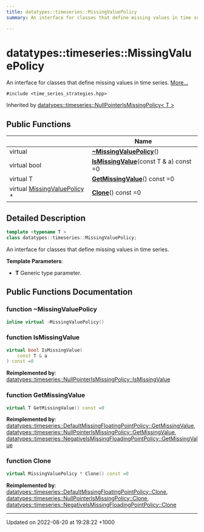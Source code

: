 ```yaml
---
title: datatypes::timeseries::MissingValuePolicy
summary: An interface for classes that define missing values in time series. 

---
```


# datatypes::timeseries::MissingValuePolicy



An interface for classes that define missing values in time series.  [More...](#detailed-description)


`#include <time_series_strategies.hpp>`

Inherited by [datatypes::timeseries::NullPointerIsMissingPolicy< T >](/uchronia-ts-doc/cpp/Classes/classdatatypes_1_1timeseries_1_1NullPointerIsMissingPolicy/)

## Public Functions

|                | Name           |
| -------------- | -------------- |
| virtual | **[~MissingValuePolicy](/uchronia-ts-doc/cpp/Classes/classdatatypes_1_1timeseries_1_1MissingValuePolicy/#function-~missingvaluepolicy)**() |
| virtual bool | **[IsMissingValue](/uchronia-ts-doc/cpp/Classes/classdatatypes_1_1timeseries_1_1MissingValuePolicy/#function-ismissingvalue)**(const T & a) const =0 |
| virtual T | **[GetMissingValue](/uchronia-ts-doc/cpp/Classes/classdatatypes_1_1timeseries_1_1MissingValuePolicy/#function-getmissingvalue)**() const =0 |
| virtual [MissingValuePolicy](/uchronia-ts-doc/cpp/Classes/classdatatypes_1_1timeseries_1_1MissingValuePolicy/) * | **[Clone](/uchronia-ts-doc/cpp/Classes/classdatatypes_1_1timeseries_1_1MissingValuePolicy/#function-clone)**() const =0 |

## Detailed Description

```cpp
template <typename T >
class datatypes::timeseries::MissingValuePolicy;
```

An interface for classes that define missing values in time series. 

**Template Parameters**: 

  * **T** Generic type parameter. 

## Public Functions Documentation

### function ~MissingValuePolicy

```cpp
inline virtual ~MissingValuePolicy()
```


### function IsMissingValue

```cpp
virtual bool IsMissingValue(
    const T & a
) const =0
```


**Reimplemented by**: [datatypes::timeseries::NullPointerIsMissingPolicy::IsMissingValue](/uchronia-ts-doc/cpp/Classes/classdatatypes_1_1timeseries_1_1NullPointerIsMissingPolicy/#function-ismissingvalue)


### function GetMissingValue

```cpp
virtual T GetMissingValue() const =0
```


**Reimplemented by**: [datatypes::timeseries::DefaultMissingFloatingPointPolicy::GetMissingValue](/uchronia-ts-doc/cpp/Classes/classdatatypes_1_1timeseries_1_1DefaultMissingFloatingPointPolicy/#function-getmissingvalue), [datatypes::timeseries::NullPointerIsMissingPolicy::GetMissingValue](/uchronia-ts-doc/cpp/Classes/classdatatypes_1_1timeseries_1_1NullPointerIsMissingPolicy/#function-getmissingvalue), [datatypes::timeseries::NegativeIsMissingFloadingPointPolicy::GetMissingValue](/uchronia-ts-doc/cpp/Classes/classdatatypes_1_1timeseries_1_1NegativeIsMissingFloadingPointPolicy/#function-getmissingvalue)


### function Clone

```cpp
virtual MissingValuePolicy * Clone() const =0
```


**Reimplemented by**: [datatypes::timeseries::DefaultMissingFloatingPointPolicy::Clone](/uchronia-ts-doc/cpp/Classes/classdatatypes_1_1timeseries_1_1DefaultMissingFloatingPointPolicy/#function-clone), [datatypes::timeseries::NullPointerIsMissingPolicy::Clone](/uchronia-ts-doc/cpp/Classes/classdatatypes_1_1timeseries_1_1NullPointerIsMissingPolicy/#function-clone), [datatypes::timeseries::NegativeIsMissingFloadingPointPolicy::Clone](/uchronia-ts-doc/cpp/Classes/classdatatypes_1_1timeseries_1_1NegativeIsMissingFloadingPointPolicy/#function-clone)


-------------------------------

Updated on 2022-08-20 at 19:28:22 +1000